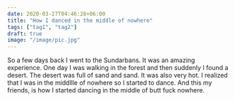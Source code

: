 ```yaml
---
date: 2020-03-27T04:46:28+06:00
title: "How I danced in the middle of nowhere"
tags: ["tag1", "tag2"]
draft: true
image: "/image/pic.jpg"
---
```


So a few days back I went to the Sundarbans. It was an amazing experience. One day I was walking in the forest and then suddenly I found a desert. The desert was full of sand and sand. It was also very hot. I realized that I was in the middllle of nowhere so I started to dance. And this my friends, is how I started dancing in the middle of butt fuck nowhere. 